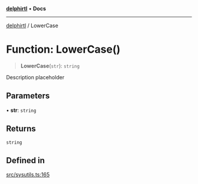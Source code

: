 [**delphirtl**](../README.md) • **Docs**

***

[delphirtl](../globals.md) / LowerCase

# Function: LowerCase()

> **LowerCase**(`str`): `string`

Description placeholder

## Parameters

• **str**: `string`

## Returns

`string`

## Defined in

[src/sysutils.ts:165](https://github.com/chuacw/delphirtl/blob/43018ba067448e7ddb820bbba64235119b6becfc/src/sysutils.ts#L165)
